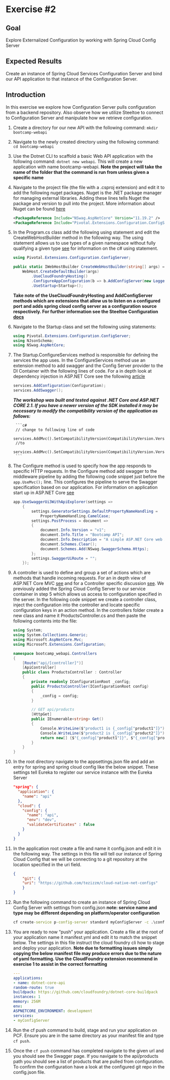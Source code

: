 # Exercise #2

## Goal

Explore Externalized Configuration by working with Spring Cloud Config Server

## Expected Results

Create an instance of Spring Cloud Services Configuration Server and bind our API application to that instance of the Configuration Server.

## Introduction

In this exercise we explore how Configuration Server pulls configuration from a backend repository.  Also observe how we utilize Steeltoe to connect to Configuration Server and manipulate how we retrieve configuration.

1. Create a directory for our new API with the following command:  `mkdir bootcamp-webapi`

2. Navigate to the newly created directory using the following command: `cd bootcamp-webapi`

3. Use the Dotnet CLI to scaffold a basic Web API application with the following command: `dotnet new webapi`.  This will create a new application with name bootcamp-webapi.  **Note the project will take the name of the folder that the command is run from unless given a specific name**

4. Navigate to the project file (the file with a .csproj extension) and edit it to add the following nuget packages.  Nuget is the .NET package manager for managing external libraries.  Adding these lines tells Nuget the package and version to pull into the project.  More information about Nuget can be found [here](https://www.nuget.org/)

    ```xml
    <PackageReference Include="NSwag.AspNetCore" Version="11.19.2" />
    <PackageReference Include="Pivotal.Extensions.Configuration.ConfigServerCore" Version="2.1.1" />
    ```

5. In the Program.cs class add the following using statement and edit the CreateWebHostBuilder method in the following way.  The using statement allows us to use types of a given namespace without fully qualifying a given type [see](https://docs.microsoft.com/en-us/dotnet/csharp/language-reference/keywords/using-directive) for information on the c# using statement.

    ```c#
    using Pivotal.Extensions.Configuration.ConfigServer;
    ```

    ```c#
    public static IWebHostBuilder CreateWebHostBuilder(string[] args) =>
        WebHost.CreateDefaultBuilder(args)
            .UseCloudFoundryHosting()
            .ConfigureAppConfiguration(b => b.AddConfigServer(new LoggerFactory().AddConsole(LogLevel.Trace)))
            .UseStartup<Startup>();
    ```

    **Take note of the UseCloudFoundryHosting and AddConfigServer methods which are extensions that allow us to listen on a configured port and adds spring cloud config server as a configuration source respectively.  For further information see the Steeltoe Configuration [docs](https://steeltoe.io/docs/steeltoe-configuration/)**

6. Navigate to the Startup class and set the following using statements:

    ```c#
    using Pivotal.Extensions.Configuration.ConfigServer;
    using NJsonSchema;
    using NSwag.AspNetCore;
    ```

7. The Startup.ConfigureServices method is responsible for defining the services the app uses.  In the ConfigureServices method use an extension method to add swagger and the Config Server provider to the DI Container with the following lines of code.  For a in depth look at dependency injection in ASP.NET Core see the following [article](https://docs.microsoft.com/en-us/aspnet/core/fundamentals/dependency-injection?view=aspnetcore-2.1)

    ```c#
    services.AddConfiguration(Configuration);
    services.AddSwagger();
    ```

    ***The workshop was built and tested against .NET Core and ASP.NET CORE 2.1.  If you have a newer version of the SDK installed it may be necessary to modify the compatibility version of the application as follows:***

        ```c#
        // change to following line of code
        services.AddMvc().SetCompatibilityVersion(CompatibilityVersion.Version_2_2);
        //to
        services.AddMvc().SetCompatibilityVersion(CompatibilityVersion.Version_2_1);
        ```

8. The Configure method is used to specify how the app responds to specific HTTP requests.  In the Configure method add swagger to the middleware pipeline by adding the following code snippet just before the `app.UseMvc();` line.  This configures the pipeline to serve the Swagger specification based on our application.  For information on application start up in ASP.NET Core [see](https://docs.microsoft.com/en-us/aspnet/core/fundamentals/startup?view=aspnetcore-2.1)

    ```c#
    app.UseSwaggerUi3WithApiExplorer(settings =>
        {
            settings.GeneratorSettings.DefaultPropertyNameHandling = 
                PropertyNameHandling.CamelCase;
            settings.PostProcess = document => 
            {
                document.Info.Version = "v1";
                document.Info.Title = "Bootcamp API";
                document.Info.Description = "A simple ASP.NET Core web API";
                document.Schemes.Clear();
                document.Schemes.Add(NSwag.SwaggerSchema.Https);
            };
            settings.SwaggerUiRoute = "";
        });
    ```

9. A controller is used to define and group a set of actions which are methods that handle incoming requests.  For an in depth view of ASP.NET Core MVC [see](https://docs.microsoft.com/en-us/aspnet/core/mvc/overview?view=aspnetcore-2.1) and for a Controller specific discussion [see](https://docs.microsoft.com/en-us/aspnet/core/mvc/controllers/actions?view=aspnetcore-2.1).  We previously added the Spring Cloud Config Server to our service container in step 5 which allows us access to configuration specified in the server.  In the following code snippet we create a controller class, inject the configuration into the controller and locate specific configuration keys in an action method.  In the controllers folder create a new class and name it ProductsController.cs and then paste the following contents into the file:

    ```c#
    using System;
    using System.Collections.Generic;
    using Microsoft.AspNetCore.Mvc;
    using Microsoft.Extensions.Configuration;

    namespace bootcamp_webapi.Controllers
    {
        [Route("api/[controller]")]
        [ApiController]
        public class ProductsController : Controller
        {
            private readonly IConfigurationRoot _config;
            public ProductsController(IConfigurationRoot config)
            {
                _config = config;
            }

            // GET api/products
            [HttpGet]
            public IEnumerable<string> Get()
            {
                Console.WriteLine($"product1 is {_config["product1"]}");
                Console.WriteLine($"product2 is {_config["product2"]}");
                return new[] {$"{_config["product1"]}", $"{_config["product2"]}"};
            }
        }
    }
    ```

10. In the root directory navigate to the appsettings.json file and add an entry for spring and spring cloud config like the below snippet.  These settings tell Eureka to register our service instance with the Eureka Server

    ```json
    "spring": {
      "application": {
        "name": "api"
      },
      "cloud": {
        "config": {
          "name": "api",
          "env": "dev",
          "validateCertificates" : false
        }
      }
    }
    ```

11. In the application root create a file and name it config.json and edit it in the following way.  The settings in this file will tell our instance of Spring Cloud Config that we will be connecting to a git repository at the location specified in the uri field.

    ```json
    {
        "git": {
        "uri": "https://github.com/tezizzm/cloud-native-net-configs"
        }
    }
    ```

12. Run the following command to create an instance of Spring Cloud Config Server with settings from config.json **note: service name and type may be different depending on platform/operator configuration**

    ```bat
    cf create-service p-config-server standard myConfigServer -c .\config.json
    ```

13. You are ready to now “push” your application.  Create a file at the root of your application name it manifest.yml and edit it to match the snippet below.  The settings in this file instruct the cloud foundry cli how to stage and deploy your application. **Note due to formatting issues simply copying the below manifest file may produce errors due to the nature of yaml formatting.  Use the CloudFoundry extension recommend in exercise 1 to assist in the correct formatting**

    ```yml
    ---
    applications:
    - name: dotnet-core-api
    random-route: true
    buildpack: https://github.com/cloudfoundry/dotnet-core-buildpack
    instances: 1
    memory: 256M
    env:
    ASPNETCORE_ENVIRONMENT: development
    services:
    - myConfigServer
    ```

14. Run the cf push command to build, stage and run your application on PCF.  Ensure you are in the same directory as your manifest file and type `cf push`.

15. Once the `cf push` command has completed navigate to the given url and you should see the Swagger page.  If you navigate to the api/products path you should see a list of products that are pulled from configuration.  To confirm the configuration have a look at the configured git repo in the config.json file.